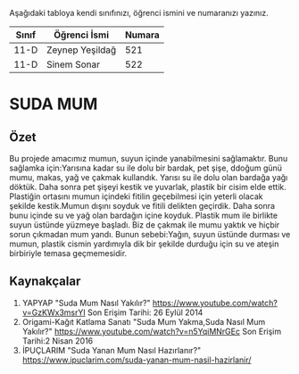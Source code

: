 


Aşağıdaki tabloya kendi sınıfınızı, öğrenci ismini ve numaranızı yazınız. 

Sınıf | Öğrenci İsmi  | Numara
-------|----------------|--------
11-D   | Zeynep Yeşildağ | 521
11-D   | Sinem Sonar     | 522

# SUDA MUM 
## Özet
Bu projede amacımız mumun, suyun içinde yanabilmesini sağlamaktır. Bunu sağlamka için:Yarısına kadar su ile dolu bir bardak, pet şişe, ddoğum günü mumu, makas, yağ ve çakmak kullandık. Yarısı su ile dolu olan bardağa yağı döktük. Daha sonra pet şişeyi kestik ve yuvarlak, plastik bir cisim elde ettik. Plastiğin ortasını mumun içindeki fitilin geçebilmesi için yeterli olacak şekilde kestik.Mumun dışını soyduk ve fitili delikten geçirdik. Daha sonra bunu içinde su ve yağ olan bardağın içine koyduk. Plastik mum ile birlikte suyun üstünde yüzmeye başladı. Biz de çakmak ile mumu yaktık ve hiçbir sorun çıkmadan mum yandı. Bunun sebebi:Yağın, suyun üstünde durması ve mumun, plastik cismin yardımıyla dik bir şekilde durduğu için  su ve ateşin birbiriyle temasa geçmemesidir. 

## Kaynakçalar  
 
 1. YAPYAP "Suda Mum Nasıl Yakılır?" 
 https://www.youtube.com/watch?v=GzKWx3msrYI
 Son Erişim Tarihi: 26 Eylül 2014
 2. Origami-Kağıt Katlama Sanatı "Suda Mum Yakma,Suda Nasıl Mum Yakılır?"
 https://www.youtube.com/watch?v=n5YqiMNrGEc
 Son Erişim Tarihi:2 Nisan 2016
 3. İPUÇLARIM "Suda Yanan Mum Nasıl Hazırlanır?"
 https://www.ipuclarim.com/suda-yanan-mum-nasil-hazirlanir/
 

